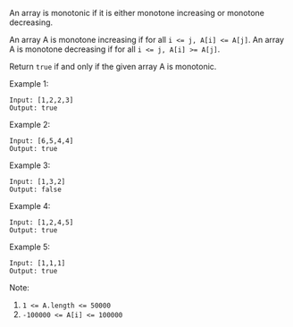 An array is monotonic if it is either monotone increasing or monotone decreasing.

An array A is monotone increasing if for all `i <= j, A[i] <= A[j]`.  An array A is monotone decreasing if for all `i <= j, A[i] >= A[j]`.

Return `true` if and only if the given array A is monotonic.

 

Example 1:
```
Input: [1,2,2,3]
Output: true
```
Example 2:
```
Input: [6,5,4,4]
Output: true
```
Example 3:
```
Input: [1,3,2]
Output: false
```
Example 4:
```
Input: [1,2,4,5]
Output: true
```
Example 5:
```
Input: [1,1,1]
Output: true
```

Note:

1. `1 <= A.length <= 50000`
2. `-100000 <= A[i] <= 100000`
